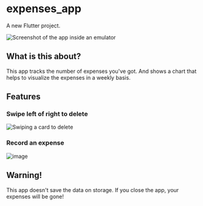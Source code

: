 # expenses_app

A new Flutter project.

![Screenshot of the app inside an emulator](https://user-images.githubusercontent.com/25210925/110186468-5ca07580-7de3-11eb-8fb4-7367049d84f1.png)

## What is this about?

This app tracks the number of expenses you've got. And shows a chart that helps to visualize the expenses in a weekly basis.

## Features

### Swipe left of right to delete

![Swiping a card to delete](https://user-images.githubusercontent.com/25210925/110186618-d89abd80-7de3-11eb-95f5-14ad357ee6ab.png)

### Record an expense

![image](https://user-images.githubusercontent.com/25210925/110186657-f9fba980-7de3-11eb-8e67-f4fe4546f8d1.png)

## Warning!

This app doesn't save the data on storage. If you close the app, your expenses will be gone!

